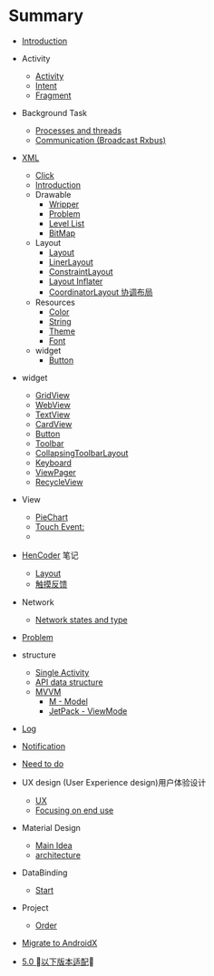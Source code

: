 # Summary

* [Introduction](README.md)
* Activity
  * [Activity](./activity/activity.md)
  * [Intent](./activity/intent.md)
  * [Fragment](./activity/fragment.md)
* Background Task
  * [Processes and threads](./background/processes_and_threads.md)
  * [Communication (Broadcast Rxbus)](./background/communication.md)
* [XML](xml.md)
  * [Click](./xml/click.md)
  * [Introduction](./xml/introduction.md)
  * Drawable
    * [Wripper](./xml/drawable/wripper.md)
    * [Problem](./xml/drawable/problem.md)
    * [Level List](./xml/drawable/level-list.md)
    * [BitMap](./xml/drawable/bitmap.md)
  * Layout
    * [Layout](./xml/layout/layout.md)
    * [LinerLayout](./xml/layout/linear_layout.md)
    * [ConstraintLayout](./xml/layout/constraint_layout.md)
    * [Layout Inflater](./xml/layout/layout_inflater.md)
    * [CoordinatorLayout 协调布局](./xml/layout/coordinator_layout.md)
  * Resources
    * [Color](./xml/res/color.md)
    * [String](./xml/res/string.md)
    * [Theme](./xml/res/style.md)
    * [Font](./xml/res/font.md)
  * widget
    * [Button](./xml/button.md)
* widget
  * [GridView](./widget/gridview.md)
  * [WebView](./widget/webview.md)
  * [TextView](./widget/textview.md)
  * [CardView](./widget/CardView.md)
  * [Button](./widget/Button.md)
  * [Toolbar](./widget/Toolbar.md)
  * [CollapsingToolbarLayout](./widget/CollapsingToolbarLayout.md)
  * [Keyboard](./widget/keyboard.md)
  * [ViewPager](./widget/viewpager.md)
  * [RecycleView](./widget/recycleview.md)

* View
  * [PieChart](./view/pie_chart.md)
  * [Touch Event:](./view/touch_event.md)
  *
* [HenCoder](https://hencoder.com) 笔记
  * [Layout](./hencoder/layout.md)
  * [触摸反馈](./hencoder/touch_event.md)
* Network
  * [Network states and type](./network/state_and_type.md)

* [Problem](./problem.md)
* structure
  * [Single Activity](./structure/single_activity.md)
  * [API data structure](./structure/data_structure.md)
  * [MVVM](structure/mvvm/README.md)
    * [M - Model](structure/mvvm/model.md)
    * [JetPack - ViewMode](structure/mvvm/view_model.md)

* [Log](./log.md)
* [Notification](./notification.md)
* [Need to do](./need_to.do.md)
* UX design (User Experience design)用户体验设计
  * [UX](./UX/UX.md)
  * [Focusing on end use](./UX/user_centric_design.md)
* Material Design
  * [Main Idea](./material_design/main_idea.md)
  * [architecture](./material_design/architecture.md)
* DataBinding
  * [Start](./databinding/start.md)
* Project
  * [Order](./project/order.md)
* [Migrate to AndroidX](./migrate2androidx.md)
* [5.0 以下版本适配](adaptation_below5.md)
